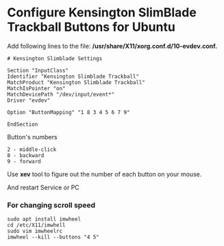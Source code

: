# Configure Kensington SlimBlade Trackball Buttons for Ubuntu

Add following lines to the file: **/usr/share/X11/xorg.conf.d/10-evdev.conf.**

```
# Kensington Slimblade Settings

Section "InputClass"
Identifier "Kensington Slimblade Trackball"
MatchProduct "Kensington Slimblade Trackball"
MatchIsPointer "on"
MatchDevicePath "/dev/input/event*"
Driver "evdev"

Option "ButtonMapping" "1 8 3 4 5 6 7 9"

EndSection
```

Button's numbers
```
2 - middle-click
8 - backward
9 - forward 
```
Use **xev** tool to figure out the number of each button on your mouse.

And restart Service or PC

### For changing scroll speed
```
sudo apt install imwheel
cd /etc/X11/imwhell
sudo vim imwheelrc
imwheel --kill --buttons "4 5"
```

